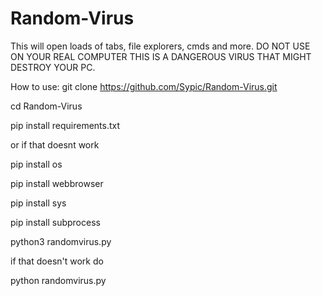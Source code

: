 # Random-Virus
This will open loads of tabs, file explorers, cmds and more.
DO NOT USE ON YOUR REAL COMPUTER THIS IS A DANGEROUS VIRUS THAT MIGHT DESTROY YOUR PC.



How to use: 
git clone https://github.com/Sypic/Random-Virus.git

cd Random-Virus

pip install requirements.txt
            
or if that doesnt work
            
pip install os

pip install webbrowser

pip install sys

pip install subprocess

python3 randomvirus.py

if that doesn't work do

python randomvirus.py
